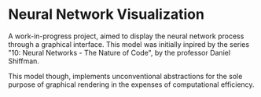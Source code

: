 # Neural Network Visualization

A work-in-progress project, aimed to display the neural network process through a graphical interface.
This model was initially inpired by the series "10: Neural Networks - The Nature of Code", by the professor Daniel Shiffman.

This model though, implements unconventional abstractions for the sole purpose of graphical rendering in the expenses of computational efficiency.
